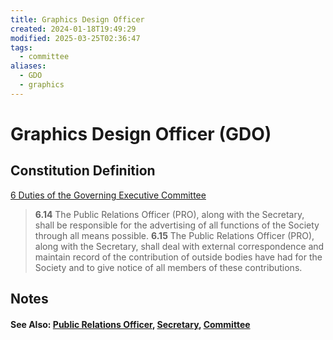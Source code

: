 ```yaml
---
title: Graphics Design Officer
created: 2024-01-18T19:49:29
modified: 2025-03-25T02:36:47
tags:
  - committee
aliases:
  - GDO
  - graphics
---
```


# Graphics Design Officer (GDO)

## Constitution Definition

[6 Duties of the Governing Executive Committee](../documents/Constitution.md#6%20Duties%20of%20the%20Governing%20Executive%20Committee)

>**6.14** The Public Relations Officer (PRO), along with the Secretary, shall be responsible for the advertising of all functions of the Society through all means possible.
>**6.15** The Public Relations Officer (PRO), along with the Secretary, shall deal with external correspondence and maintain record of the contribution of outside bodies have had for the Society and to give notice of all members of these contributions.

## Notes

#### See Also: [Public Relations Officer](Public%20Relations%20Officer.md), [Secretary](Secretary.md), [Committee](Committee.md)
